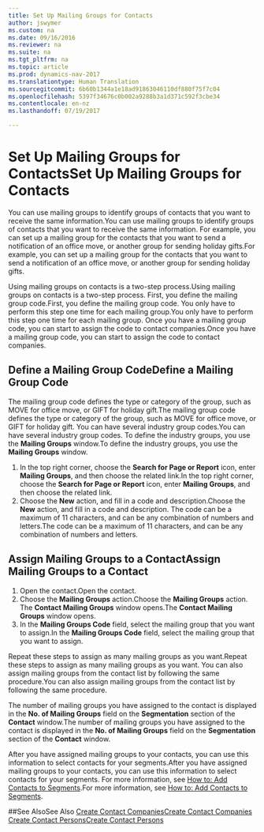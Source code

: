 ```yaml
---
title: Set Up Mailing Groups for Contacts
author: jswymer
ms.custom: na
ms.date: 09/16/2016
ms.reviewer: na
ms.suite: na
ms.tgt_pltfrm: na
ms.topic: article
ms.prod: dynamics-nav-2017
ms.translationtype: Human Translation
ms.sourcegitcommit: 6b60b1344a1e18ad91863046110df880f75f7c04
ms.openlocfilehash: 5397f34676c0b002a9288b3a1d371c592f3cbe34
ms.contentlocale: en-nz
ms.lasthandoff: 07/19/2017

---
```

# <a name="set-up-mailing-groups-for-contacts"></a><span data-ttu-id="9bdcd-102">Set Up Mailing Groups for Contacts</span><span class="sxs-lookup"><span data-stu-id="9bdcd-102">Set Up Mailing Groups for Contacts</span></span>
<span data-ttu-id="9bdcd-103">You can use mailing groups to identify groups of contacts that you want to receive the same information.</span><span class="sxs-lookup"><span data-stu-id="9bdcd-103">You can use mailing groups to identify groups of contacts that you want to receive the same information.</span></span> <span data-ttu-id="9bdcd-104">For example, you can set up a mailing group for the contacts that you want to send a notification of an office move, or another group for sending holiday gifts.</span><span class="sxs-lookup"><span data-stu-id="9bdcd-104">For example, you can set up a mailing group for the contacts that you want to send a notification of an office move, or another group for sending holiday gifts.</span></span>

<span data-ttu-id="9bdcd-105">Using mailing groups on contacts is a two-step process.</span><span class="sxs-lookup"><span data-stu-id="9bdcd-105">Using mailing groups on contacts is a two-step process.</span></span> <span data-ttu-id="9bdcd-106">First, you define the mailing group code.</span><span class="sxs-lookup"><span data-stu-id="9bdcd-106">First, you define the mailing group code.</span></span> <span data-ttu-id="9bdcd-107">You only have to perform this step one time for each mailing group.</span><span class="sxs-lookup"><span data-stu-id="9bdcd-107">You only have to perform this step one time for each mailing group.</span></span> <span data-ttu-id="9bdcd-108">Once you have a mailing group code, you can start to assign the code to contact companies.</span><span class="sxs-lookup"><span data-stu-id="9bdcd-108">Once you have a mailing group code, you can start to assign the code to contact companies.</span></span>

## <a name="define-a-mailing-group-code"></a><span data-ttu-id="9bdcd-109">Define a Mailing Group Code</span><span class="sxs-lookup"><span data-stu-id="9bdcd-109">Define a Mailing Group Code</span></span>
<span data-ttu-id="9bdcd-110">The mailing group code defines the type or category of the group, such as MOVE for office move, or GIFT for holiday gift.</span><span class="sxs-lookup"><span data-stu-id="9bdcd-110">The mailing group code defines the type or category of the group, such as MOVE for office move, or GIFT for holiday gift.</span></span> <span data-ttu-id="9bdcd-111">You can have several industry group codes.</span><span class="sxs-lookup"><span data-stu-id="9bdcd-111">You can have several industry group codes.</span></span> <span data-ttu-id="9bdcd-112">To define the industry groups, you use the **Mailing Groups** window.</span><span class="sxs-lookup"><span data-stu-id="9bdcd-112">To define the industry groups, you use the **Mailing Groups** window.</span></span>

1. <span data-ttu-id="9bdcd-113">In the top right corner, choose the **Search for Page or Report** icon, enter **Mailing Groups**, and then choose the related link.</span><span class="sxs-lookup"><span data-stu-id="9bdcd-113">In the top right corner, choose the **Search for Page or Report** icon, enter **Mailing Groups**, and then choose the related link.</span></span>
2. <span data-ttu-id="9bdcd-114">Choose the **New** action, and fill in a code and description.</span><span class="sxs-lookup"><span data-stu-id="9bdcd-114">Choose the **New** action, and fill in a code and description.</span></span> <span data-ttu-id="9bdcd-115">The code can be a maximum of 11 characters, and can be any combination of numbers and letters.</span><span class="sxs-lookup"><span data-stu-id="9bdcd-115">The code can be a maximum of 11 characters, and can be any combination of numbers and letters.</span></span>

## <a name="assign-mailing-groups-to-a-contact"></a><span data-ttu-id="9bdcd-116">Assign Mailing Groups to a Contact</span><span class="sxs-lookup"><span data-stu-id="9bdcd-116">Assign Mailing Groups to a Contact</span></span>
1. <span data-ttu-id="9bdcd-117">Open the contact.</span><span class="sxs-lookup"><span data-stu-id="9bdcd-117">Open the contact.</span></span>
2. <span data-ttu-id="9bdcd-118">Choose the **Mailing Groups** action.</span><span class="sxs-lookup"><span data-stu-id="9bdcd-118">Choose the **Mailing Groups** action.</span></span> <span data-ttu-id="9bdcd-119">The **Contact Mailing Groups** window opens.</span><span class="sxs-lookup"><span data-stu-id="9bdcd-119">The **Contact Mailing Groups** window opens.</span></span>
3. <span data-ttu-id="9bdcd-120">In the **Mailing Groups Code** field, select the mailing group that you want to assign.</span><span class="sxs-lookup"><span data-stu-id="9bdcd-120">In the **Mailing Groups Code** field, select the mailing group that you want to assign.</span></span>

<span data-ttu-id="9bdcd-121">Repeat these steps to assign as many mailing groups as you want.</span><span class="sxs-lookup"><span data-stu-id="9bdcd-121">Repeat these steps to assign as many mailing groups as you want.</span></span> <span data-ttu-id="9bdcd-122">You can also assign mailing groups from the contact list by following the same procedure.</span><span class="sxs-lookup"><span data-stu-id="9bdcd-122">You can also assign mailing groups from the contact list by following the same procedure.</span></span>

<span data-ttu-id="9bdcd-123">The number of mailing groups you have assigned to the contact is displayed in the **No. of Mailing Groups** field on the **Segmentation** section of the **Contact** window.</span><span class="sxs-lookup"><span data-stu-id="9bdcd-123">The number of mailing groups you have assigned to the contact is displayed in the **No. of Mailing Groups** field on the **Segmentation** section of the **Contact** window.</span></span>

<span data-ttu-id="9bdcd-124">After you have assigned mailing groups to your contacts, you can use this information to select contacts for your segments.</span><span class="sxs-lookup"><span data-stu-id="9bdcd-124">After you have assigned mailing groups to your contacts, you can use this information to select contacts for your segments.</span></span> <span data-ttu-id="9bdcd-125">For more information, see [How to: Add Contacts to Segments](marketing-add-contact-segment.md).</span><span class="sxs-lookup"><span data-stu-id="9bdcd-125">For more information, see [How to: Add Contacts to Segments](marketing-add-contact-segment.md).</span></span>

##<a name="see-also"></a><span data-ttu-id="9bdcd-126">See Also</span><span class="sxs-lookup"><span data-stu-id="9bdcd-126">See Also</span></span>
[<span data-ttu-id="9bdcd-127">Create Contact Companies</span><span class="sxs-lookup"><span data-stu-id="9bdcd-127">Create Contact Companies</span></span>](marketing-create-contact-companies.md)  
[<span data-ttu-id="9bdcd-128">Create Contact Persons</span><span class="sxs-lookup"><span data-stu-id="9bdcd-128">Create Contact Persons</span></span>](marketing-create-contact-persons.md)  

